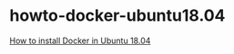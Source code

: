 # howto-docker-ubuntu18.04
[How to install Docker in Ubuntu 18.04](https://www.digitalocean.com/community/tutorials/how-to-install-and-use-docker-on-ubuntu-18-04)

